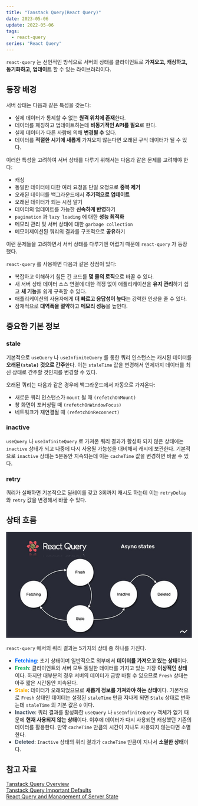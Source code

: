 ```yaml
---
title: "Tanstack Query(React Query)"
date: 2023-05-06
update: 2022-05-06
tags:
  - react-query
series: "React Query"
---
```


`react-query` 는 선언적인 방식으로 서버의 상태를 클라이언트로 **가져오고, 캐싱하고, 동기화하고, 업데이트** 할 수 있는 라이브러리이다.  

## 등장 배경
서버 상태는 다음과 같은 특성을 갖는다:
- 실제 데이터가 통제할 수 없는 **원격 위치에 존재**한다.
- 데이터를 패칭하고 업데이트하는데 **비동기적인 API를 필요**로 한다.
- 실제 데이터가 다른 사람에 의해 **변경될 수** 있다.
- 데이터를 **적절한 시기에 새롭게** 가져오지 않는다면 오래된 구식 데이터가 될 수 있다.

이러한 특성을 고려하여 서버 상태를 다루기 위해서는 다음과 같은 문제를 고려해야 한다:
- 캐싱
- 동일한 데이터에 대한 여러 요청을 단일 요청으로 **중복 제거**
- 오래된 데이터를 백그라운드에서 **주기적으로 업데이트**
- 오래된 데이터가 되는 시점 알기
- 데이터의 업데이트를 가능한 **신속하게 반영**하기
- `pagination` 과 `lazy loading` 에 대한 **성능 최적화**
- 메모리 관리 및 서버 상태에 대한 `garbage collection`
- 메모이제이션된 쿼리의 결과를 구조적으로 **공유**하기

이런 문제들을 고려하면서 서버 상태를 다루기엔 어렵기 때문에 `react-query` 가 등장했다.  

`react-query` 를 사용하면 다음과 같은 장점이 있다:
- 복잡하고 이해하기 힘든 긴 코드를 **몇 줄의 로직**으로 바꿀 수 있다.
- 새 서버 상태 데이터 소스 연결에 대한 걱정 없이 애플리케이션을 **유지 관리**하기 쉽고 **새 기능**을 쉽게 구축할 수 있다.
- 애플리케이션의 사용자에게 **더 빠르고 응답성이 높다**는 강력한 인상을 줄 수 있다.
- 잠재적으로 **대역폭을 절약**하고 **메모리 성능**을 높인다.

## 중요한 기본 정보
### stale
기본적으로 `useQuery` 나 `useInfiniteQuery` 를 통한 쿼리 인스턴스는 캐시된 데이터를 **오래된`(stale)` 것으로 간주**한다. 이는 `staleTime` 값을 변경해서 언제까지 데이터를 최신 상태로 간주할 것인지를 변경할 수 있다.

오래된 쿼리는 다음과 같은 경우에 백그라운드에서 자동으로 가져온다:
- 새로운 쿼리 인스턴스가 `mount` 될 때 `(refetchOnMount)`
- 창 화면이 포커싱될 때 `(refetchOnWindowFocus)`
- 네트워크가 재연결될 때 `(refetchOnReconnect)`

### inactive
`useQuery` 나 `useInfiniteQuery` 로 가져온 쿼리 결과가 활성화 되지 않은 상태에는 `inactive` 상태가 되고 나중에 다시 사용될 가능성을 대비해서 캐시에 보관한다. 기본적으로 `inactive` 상태는 5분동안 지속되는데 이는 `cacheTime` 값을 변경하면 바꿀 수 있다.

### retry
쿼리가 실패하면 기본적으로 딜레이를 갖고 3회까지 재시도 하는데 이는 `retryDelay` 와 `retry` 값을 변경해서 바꿀 수 있다.

## 상태 흐름
![쿼리 결과 상태 흐름](./react-query-state.jpg)

`react-query` 에서의 쿼리 결과는 5가지의 상태 중 하나를 가진다.
- <span style="color: #006BFF">**Fetching**</span>: 초기 상태이며 일반적으로 외부에서 **데이터를 가져오고 있는 상태**이다.
- <span style="color: #00AB52">**Fresh**</span>: 클라이언트와 서버 모두 동일한 데이터를 가지고 있는 가장 **이상적인 상태**이다. 하지만 대부분의 경우 서버의 데이터가 금방 바뀔 수 있으므로 `Fresh` 상태는 아주 짧은 시간동안 지속된다.
- <span style="color: #FFB200">**Stale**</span>: 데이터가 오래되었으므로 **새롭게 정보를 가져와야 하는 상태**이다. 기본적으로 `Fresh` 상태인 데이터는 설정된 `staleTime` 만큼 지나게 되면 `Stale` 상태로 변하는데 `staleTime` 의 기본 값은 `0` 이다.
- <span style="color: #3F4E60">**Inactive**</span>: 쿼리 결과를 활성화한 `useQuery` 나 `useInfiniteQuery` 객체가 없기 때문에 **현재 사용되지 않는 상태**이다. 이후에 데이터가 다시 사용되면 캐싱했던 기존의 데이터를 활용한다. 만약 `cacheTime` 만큼의 시간이 지나도 사용되지 않는다면 소멸한다.
- <span style="color: #3F4E60">**Deleted**</span>: `Inactive` 상태의 쿼리 결과가 `cacheTime` 만큼이 지나서 **소멸한 상태**이다.


## 참고 자료
[Tanstack Query Overview](https://tanstack.com/query/latest/docs/react/overview)  
[Tanstack Query Important Defaults](https://tanstack.com/query/latest/docs/react/guides/important-defaults)  
[React Query and Management of Server State](https://www.rootstrap.com/blog/react-query-and-management-of-server-state)  